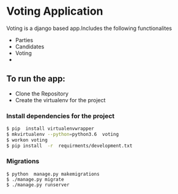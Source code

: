 # Voting Application 
Voting is a django based app.Includes the following functionalites

  - Parties
  - Candidates
  - Voting
  - 
 ## To run the app:
  - Clone the Repository
  - Create the virtualenv for the project
### Install  dependencies for the  project
 ```bash
$ pip  install virtualenvwrapper 
$ mkvirtualenv --python=python3.6  voting
$ workon voting
$ pip install  -r  requirments/development.txt
```
  ### Migrations
 ```
$ python  manage.py makemigrations
$ ./manage.py migrate
$ ./manage.py runserver 
```
